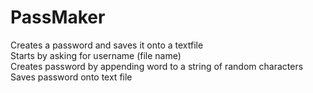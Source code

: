 # PassMaker
Creates a password and saves it onto a textfile <br />
Starts by asking for username (file name) <br />
Creates password by appending word to a string of random characters <br />
Saves password onto text file
